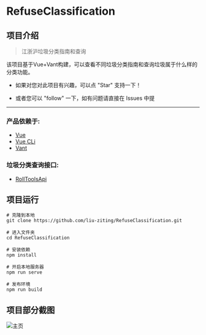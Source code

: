 # RefuseClassification

## 项目介绍

> 江浙沪垃圾分类指南和查询

该项目基于Vue+Vant构建，可以查看不同垃圾分类指南和查询垃圾属于什么样的分类功能。

* 如果对您对此项目有兴趣，可以点 "Star" 支持一下！

* 或者您可以 "follow" 一下，如有问题请直接在 Issues 中提

----------

### 产品依赖于:
 - [Vue][2]
 - [Vue CLi][3]
 - [Vant][4]

### 垃圾分类查询接口:
 - [RollToolsApi][5]


## 项目运行

    # 克隆到本地
    git clone https://github.com/liu-ziting/RefuseClassification.git
    
    # 进入文件夹
    cd RefuseClassification
    
    # 安装依赖
    npm install 
    
    # 开启本地服务器
    npm run serve
    
    # 发布环境
    npm run build


## 项目部分截图

![主页][6]

  [2]: https://cn.vuejs.org/
  [3]: https://cli.vuejs.org/zh/
  [4]: https://youzan.github.io/vant/?source=vuejsorg#/zh-CN/intro
  [5]: https://github.com/MZCretin/RollToolsApi
  [6]: http://tc.lihail.cn/400087732_banner.jpg
  
  
